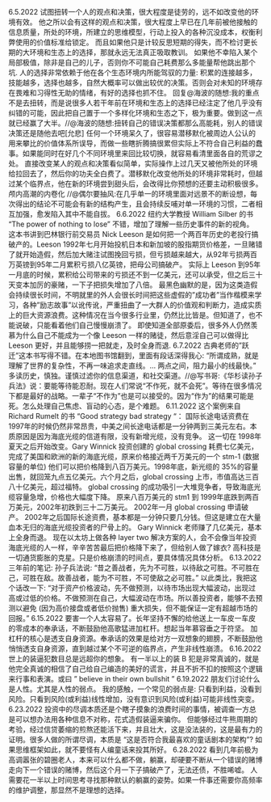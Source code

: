 6.5.2022
试图扭转一个人的观点和决策，很大程度是徒劳的，远不如改变他的环境有效。
他之所以会有这样的观点和决策，很大程度上早已在几年前被他接触的信息质量，所处的环境，所建立的思维模型，行动上投入的各种沉没成本，权衡利弊使用的价值标准给锁定。
而且如果他只是计较反思短期的得失，而不检讨更长期的大环境和生态上的选择，那就永远无法真正吸取教训。
如果他不幸陷入某个局部极值，除非是自己的儿子，否则你不可能自己耗费那么多能量帮他跳出那个坑.
人的选择非常依赖于他在各个生态环境内所能驾驭的力量: 积累的连接越多，技能越多，选择也越多，自然大概率可以做出较优的决策。否则会对未知的环境存在畏难和习得性无助的情绪，有好的选择也抓不住。
回复@海波的随想:我的重点不是去扭转，而是说很多人若干年前在环境和生态上的选择已经注定了他几乎没有纠错的可能，因此把自己置于一个多样化环境和生态之下，极为重要。做到这一点就已经赢了大半。//@海波的随想:扭转自己的错误决策都那么高能耗，别人的错误决策还是随他去吧[允悲]
任何一个环境呆久了，很容易潜移默化被周边人公认的用来攀比的价值体系所误导，而做一些瞎折腾搞很累但实际上不符合自己利益的蠢事。如果能同时在好几个不同环境里来回比较切换，就容易看清里面各自的荒谬之处。
直接改变某人的观点和决策看似简单，实际操作上过几天又被他所处的环境给拉回去了，然后你的功夫全白费了。潜移默化改变他所处的环境非常耗时，但越过某个临界点，他在新的环境尝到甜头后，会改得比你预想的还要主动积极很多。
颅内高潮的内卷化 //@偶尔要抽风:在几乎单一的环境里面对远景不的断设想，每次得出的结论不可能会有新的结构产生，且会持续反哺对单一环境的习惯，二者相互加强，愈发陷入其中不能自拔。
6.6.2022
纽约大学教授 William Silber 的书 “The power of nothing to lose” 不错，增加了理解一些历史事件的新的视角。 ​​​
这本书讲到巴林银行前交易员 Nick Leeson 是如何把一个两百年历史的老投行搞破产的。Leeson 1992年七月开始投机日本和新加坡的股指期货价格差，一旦赌错了就开始造假，然后加大赌注试图挽回亏损，但亏损越来越大，从92年亏损两百万英镑到95年二月累积亏损八亿英镑，把母公司搞破产。
实际上 Leeson 到95年一月底的时候，累积给公司带来的亏损还不到一亿美元，还可以承受，但之后三十天变本加厉的豪赌，一下子把损失增加了八倍。
最黑色幽默的是，因为这类造假会持续很长时间，不明就里的外人会很长时间把这些虚假的”成功者”当作楷模来学习，各种”励志故事”以讹传讹，严重扭曲了一大群人的价值观和判断力，造成实质上的巨大资源浪费。这种情况在当今很多行业里，仍然比比皆是。但知道了，也不能说破，只能看着他们自己慢慢崩溃了。
即使知道全部原委后，很多外人仍然羡慕为什么自己不能成为一个像 Leeson 一样的赌徒，然后意淫自己可以做得比 Leeson 更好，并且能够捞一把就走，及时全身而退.
6.7.2022
古典老师的”跃迁”这本书写得不错。在本地图书馆翻到，里面有段话深得我心: “所谓成熟，就是理解了世界的复杂性，不再一味追求走直线。… 两点之间，阻力最小的线最快。” ​​​
多读历史，慎独。谨慎过滤你的信息渠道，和社交渠道。//@写书哥:《华杉读孙子兵法》说：要能等待能忍耐。现在人们常说“不作死，就不会死”。等待在很多情况下都是最好的战略。一辈子“不作为”也是可以接受的。因为“作为”的结果可能是死。怎么处理自己焦虑、盲动的心态，是个难题。
6.11.2022
这个案例来自 Richard Rumelt 的书 “Good strategy bad strategy “： 国际长途电话资费在 1997年的时候仍然非常昂贵，中美之间长途电话都是一分钟两到三美元左右。本质原因是因为海底光缆的信道有限，没有新增光缆，没有竞争。
这一切在 1998年夏天之后开始改变。Gary Winnick 投资创建的 global crossing 耗费七亿美元，完成了美国和欧洲的新的海底光缆，原来价格接近两千万美元的一个 stm-1 (数据容量的单位) 他们可以把价格降到八百万美元。1998年底，新光缆的 35%的容量出售，就回笼九点五亿美元。六个月之后，global crossing 上市，市值高达三百八十亿美元，超过福特。
global crossing 的成功吸引一大堆竞争者，导致海底光缆容量急增，价格也大幅度下降。 原来八百万美元的 stm1 到 1999年底跌到两百万美元，2002年初跌到三十二万美元。 2002年一月 global crossing 申请破产。
2002年之后国际长途资费，基本都是一分钟只要几分钱。但这是建立在大量血本无归的海底光缆投资者的尸骨上的。
Gary Winnick 老师赚了几亿美元，基本上全身而退。
现在以太坊上做各种 layer two 解决方案的人，会不会像当年投资海底光缆的人一样，辛辛苦苦最后把价格降下来了，但给别人做了嫁衣?
高科技是一切通货膨胀的克星。只是价格崩溃的时间点，要具体情况具体分析。
6.13.2022
三年前的笔记:
孙子兵法说: “昔之善战者，先为不可胜，以待敌之可胜。不可胜在己，可胜在敌。故善战者，能为不可胜，不可使敌之必可胜。”
以此类比，我把这个话改一下:
“对于资产价格波动，先不做预测，以待市场出现大幅波动，出现过高或过低的价格。不做预测在自己，大幅波动在市场。所以善投资者，能够不去预测以避免 (因为高价接盘或者低价抛售) 重大损失，但不能保证一定有超越市场的回报。”
6.15.2022
要害一个人太容易了。长年坚持不懈的给他送上一车皮一车皮的零成本的奉承话，不断鼓励他高歌猛进加杠杆。想起当年慕容垂之于符坚。
加杠杆的核心是透支自身资源。奉承话的效果是给对方一双想象的翅膀，不断鼓励他悄悄透支自身资源，直到越过某个不可逆的临界点，产生非线性崩溃。
6.16.2022
世上的装逼犯数目总是远超你的想象。
有一半以上的装 B 犯是非常真诚的，就是他完全真诚的相信了自己给自己编造的美好的谎言，并且不折不扣的按照这个逻辑来行事和表演。或曰 ” believe in their own bullshit ”
6.19.2022
朋友们讨论什么是人性。尤其是人性的弱点。
我的感触，一个常见的弱点是:
只看到利益，没看到风险。只看到风险(或利益)线性增加，没有意识到风险(或利益)可能非线性突变。 ​​​
6.23.2022
投资中的尽调本质还是个瞎子摸象的浪费时间的事情，被调查一方总是可以想办法用各种信息不对称，花式造假装逼来骗你。
但能够经过牛熊周期的考验，经过信贷萎缩的煎熬还能活下来，并且壮大，这是没法装的，这是最有力的证明。 ​​​
很多人做的所谓尽调，本质是 “这是否符合我最喜欢的童话剧本的架构”? 如果思维框架如此，就不要怪有人编童话来投其所好。
6.28.2022
看到几年前极为高调嚣张的碧圈老人，本来可以什么都不做，躺赢，却硬要不断从一个错误的赌博走向下一个错误的赌博，然后这个月一下子搞破产了，无法还债，不胜唏嘘。
人需要花一半以上时间思考寻找那种默认的躺赢的姿势。如果一件事还需要你高频率的维护调整，那显然不是理想的选择。 ​​​
